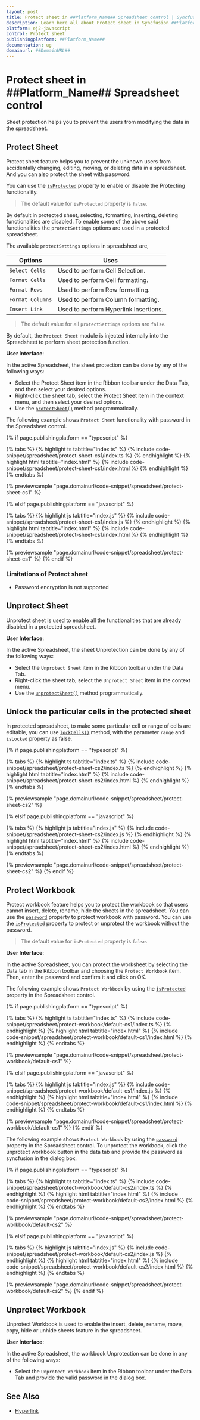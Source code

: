 ```yaml
---
layout: post
title: Protect sheet in ##Platform_Name## Spreadsheet control | Syncfusion
description: Learn here all about Protect sheet in Syncfusion ##Platform_Name## Spreadsheet control of Syncfusion Essential JS 2 and more.
platform: ej2-javascript
control: Protect sheet 
publishingplatform: ##Platform_Name##
documentation: ug
domainurl: ##DomainURL##
---
```


# Protect sheet in ##Platform_Name## Spreadsheet control

Sheet protection helps you to prevent the users from modifying the data in the spreadsheet.

## Protect Sheet

Protect sheet feature helps you to prevent the unknown users from accidentally changing, editing, moving, or deleting data in a spreadsheet. And you can also protect the sheet with password.

You can use the [`isProtected`](../api/spreadsheet/#isprotected) property to enable or disable the Protecting functionality.

> The default value for `isProtected` property is `false`.

By default in protected sheet, selecting, formatting, inserting, deleting functionalities are disabled. To enable some of the above said functionalities
the `protectSettings` options are used in a protected spreadsheet.

The available `protectSettings` options in spreadsheet are,

| Options | Uses |
|-----|------|
| `Select Cells` | Used to perform Cell Selection. |
| `Format Cells` | Used to perform Cell formatting. |
| `Format Rows` | Used to perform Row formatting. |
| `Format Columns` | Used to perform Column formatting. |
| `Insert Link` | Used to perform Hyperlink Insertions. |

> The default value for all `protectSettings` options are `false`.

By default, the `Protect Sheet` module is injected internally into the Spreadsheet to perform sheet protection function.

**User Interface**:

In the active Spreadsheet, the sheet protection can be done by any of the following ways:

* Select the Protect Sheet item in the Ribbon toolbar under the Data Tab, and then select your desired options.
* Right-click the sheet tab, select the Protect Sheet item in the context menu, and then select your desired options.
* Use the [`protectSheet()`](../api/spreadsheet/#protectsheet) method programmatically.

The following example shows `Protect Sheet` functionality with password in the Spreadsheet control.

{% if page.publishingplatform == "typescript" %}

 {% tabs %}
{% highlight ts tabtitle="index.ts" %}
{% include code-snippet/spreadsheet/protect-sheet-cs1/index.ts %}
{% endhighlight %}
{% highlight html tabtitle="index.html" %}
{% include code-snippet/spreadsheet/protect-sheet-cs1/index.html %}
{% endhighlight %}
{% endtabs %}
        
{% previewsample "page.domainurl/code-snippet/spreadsheet/protect-sheet-cs1" %}

{% elsif page.publishingplatform == "javascript" %}

{% tabs %}
{% highlight js tabtitle="index.js" %}
{% include code-snippet/spreadsheet/protect-sheet-cs1/index.js %}
{% endhighlight %}
{% highlight html tabtitle="index.html" %}
{% include code-snippet/spreadsheet/protect-sheet-cs1/index.html %}
{% endhighlight %}
{% endtabs %}

{% previewsample "page.domainurl/code-snippet/spreadsheet/protect-sheet-cs1" %}
{% endif %}

### Limitations of Protect sheet

* Password encryption is not supported

## Unprotect Sheet

Unprotect sheet is used to enable all the functionalities that are already disabled in a protected spreadsheet.

**User Interface**:

In the active Spreadsheet, the sheet Unprotection can be done by any of the following ways:

* Select the `Unprotect Sheet` item in the Ribbon toolbar under the Data Tab.
* Right-click the sheet tab, select the `Unprotect Sheet` item in the context menu.
* Use the [`unprotectSheet()`](../api/spreadsheet/#unprotectsheet) method programmatically.

## Unlock the particular cells in the protected sheet

In protected spreadsheet, to make some particular cell or range of cells are editable, you can use [`lockCells()`](../api/spreadsheet/#lockcells) method, with the parameter `range` and `isLocked` property as false.

{% if page.publishingplatform == "typescript" %}

 {% tabs %}
{% highlight ts tabtitle="index.ts" %}
{% include code-snippet/spreadsheet/protect-sheet-cs2/index.ts %}
{% endhighlight %}
{% highlight html tabtitle="index.html" %}
{% include code-snippet/spreadsheet/protect-sheet-cs2/index.html %}
{% endhighlight %}
{% endtabs %}
        
{% previewsample "page.domainurl/code-snippet/spreadsheet/protect-sheet-cs2" %}

{% elsif page.publishingplatform == "javascript" %}

{% tabs %}
{% highlight js tabtitle="index.js" %}
{% include code-snippet/spreadsheet/protect-sheet-cs2/index.js %}
{% endhighlight %}
{% highlight html tabtitle="index.html" %}
{% include code-snippet/spreadsheet/protect-sheet-cs2/index.html %}
{% endhighlight %}
{% endtabs %}

{% previewsample "page.domainurl/code-snippet/spreadsheet/protect-sheet-cs2" %}
{% endif %}

## Protect Workbook

Protect workbook feature helps you to protect the workbook so that users cannot insert, delete, rename, hide the sheets in the spreadsheet.
You can use the [`password`](../api/spreadsheet/#password) property to protect workbook with password.
You can use the [`isProtected`](../api/spreadsheet/#isprotected) property to protect or unprotect the workbook without the password.

> The default value for `isProtected` property is `false`.

**User Interface**:

In the active Spreadsheet, you can protect the worksheet by selecting the Data tab in the Ribbon toolbar and choosing the `Protect Workbook` item. Then, enter the password and confirm it and click on OK.

The following example shows `Protect Workbook` by using the [`isProtected`](../api/spreadsheet/#isprotected) property in the Spreadsheet control.

{% if page.publishingplatform == "typescript" %}

 {% tabs %}
{% highlight ts tabtitle="index.ts" %}
{% include code-snippet/spreadsheet/protect-workbook/default-cs1/index.ts %}
{% endhighlight %}
{% highlight html tabtitle="index.html" %}
{% include code-snippet/spreadsheet/protect-workbook/default-cs1/index.html %}
{% endhighlight %}
{% endtabs %}
        
{% previewsample "page.domainurl/code-snippet/spreadsheet/protect-workbook/default-cs1" %}

{% elsif page.publishingplatform == "javascript" %}

{% tabs %}
{% highlight js tabtitle="index.js" %}
{% include code-snippet/spreadsheet/protect-workbook/default-cs1/index.js %}
{% endhighlight %}
{% highlight html tabtitle="index.html" %}
{% include code-snippet/spreadsheet/protect-workbook/default-cs1/index.html %}
{% endhighlight %}
{% endtabs %}

{% previewsample "page.domainurl/code-snippet/spreadsheet/protect-workbook/default-cs1" %}
{% endif %}

The following example shows `Protect Workbook` by using the [`password`](../api/spreadsheet/#password) property in the Spreadsheet control. To unprotect the workbook, click the unprotect workbook button in the data tab and provide the password as syncfusion in the dialog box.

{% if page.publishingplatform == "typescript" %}

 {% tabs %}
{% highlight ts tabtitle="index.ts" %}
{% include code-snippet/spreadsheet/protect-workbook/default-cs2/index.ts %}
{% endhighlight %}
{% highlight html tabtitle="index.html" %}
{% include code-snippet/spreadsheet/protect-workbook/default-cs2/index.html %}
{% endhighlight %}
{% endtabs %}
        
{% previewsample "page.domainurl/code-snippet/spreadsheet/protect-workbook/default-cs2" %}

{% elsif page.publishingplatform == "javascript" %}

{% tabs %}
{% highlight js tabtitle="index.js" %}
{% include code-snippet/spreadsheet/protect-workbook/default-cs2/index.js %}
{% endhighlight %}
{% highlight html tabtitle="index.html" %}
{% include code-snippet/spreadsheet/protect-workbook/default-cs2/index.html %}
{% endhighlight %}
{% endtabs %}

{% previewsample "page.domainurl/code-snippet/spreadsheet/protect-workbook/default-cs2" %}
{% endif %}

## Unprotect Workbook

Unprotect Workbook is used to enable the insert, delete, rename, move, copy, hide or unhide sheets feature  in the spreadsheet.

**User Interface**:

In the active Spreadsheet, the workbook Unprotection can be done in any of the following ways:

* Select the `Unprotect Workbook` item in the Ribbon toolbar under the Data Tab and provide the valid password in the dialog box.

## See Also

* [Hyperlink](./link)